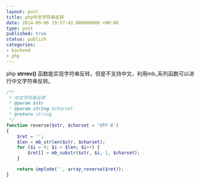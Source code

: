 ```yaml
---
layout: post
title: php中文字符串反转
date: 2014-09-06 19:57:42.000000000 +08:00
type: post
published: true
status: publish
categories:
- backend
- php
---
```


php **strrev()** 函数能实现字符串反转，但是不支持中文，利用mb_系列函数可以进行中文字符串反转。

```php
/**
 * 中文字符串反转
 * @param $str
 * @param string $charset
 * @return string
 */
function reverse($str, $charset = 'UTF-8')
{
    $ret = '';
    $len = mb_strlen($str, $charset);
    for ($i = 0; $i < $len; $i++) {
        $ret[] = mb_substr($str, $i, 1, $charset);
    }

    return implode('', array_reverse($ret));
}
```